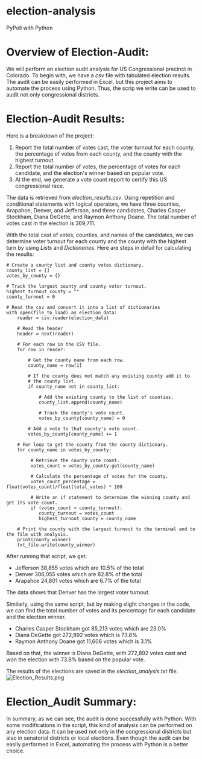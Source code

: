 # election-analysis
PyPoll with Python

# Overview of Election-Audit: 

We will perform an election audit analysis for US Congressional precinct in Colorado. To begin with, we have a *csv* file with tabulated election results. The audit can be easily performed in Excel, but this project aims to automate the process using Python. Thus, the scrip we write can be used to audit not only congressional districts. 

# Election-Audit Results:

Here is a breakdown of the project:
1. Report the total number of votes cast, the voter turnout for each county, the percentage of votes from each county, and the county with the highest turnout.
2. Report the total number of votes, the percentage of votes for each candidate, and the election's winner based on popular vote. 
3. At the end, we generate a vote count report to certify this US congressional race. 

The data is retrieved from *election_results.csv*. Using repetition and conditional statements with logical operators, we have three counties, Arapahoe, Denver, and Jefferson, and three candidates, Charles Casper Stockham, Diana DeGette, and Raymon Anthony Doane. 
The total number of votes cast in the election is 369,711. 

With the total cast of votes, counties, and names of the candidates, we can determine voter turnout for each county and the county with the highest turn by using *Lists* and *Dictionaries*. Here are steps in detail for calculating the results:


```
# Create a county list and county votes dictionary.
county_list = []
votes_by_county = {}

# Track the largest county and county voter turnout.
highest_turnout_county = ""
county_turnout = 0

# Read the csv and convert it into a list of dictionaries
with open(file_to_load) as election_data:
    reader = csv.reader(election_data)

    # Read the header
    header = next(reader)

    # For each row in the CSV file.
    for row in reader:

        # Get the county name from each row.
        county_name = row[1]

        # If the county does not match any existing county add it to
        # the county list.
        if county_name not in county_list:

            # Add the existing county to the list of counties.
            county_list.append(county_name)

            # Track the county's vote count.
            votes_by_county[county_name] = 0

        # Add a vote to that county's vote count.
        votes_by_county[county_name] += 1

    # For loop to get the county from the county dictionary.
    for county_name in votes_by_county:

         # Retrieve the county vote count.
         votes_count = votes_by_county.get(county_name)

         # Calculate the percentage of votes for the county.
         votes_count_percentage = float(votes_count)/float(total_votes) * 100
               
         # Write an if statement to determine the winning county and get its vote count.
         if (votes_count > county_turnout):
            county_turnout = votes_count
            highest_turnout_county = county_name

    # Print the county with the largest turnout to the terminal and to the file with analysis.
    print(county_winner)
    txt_file.write(county_winner)

```


After running that script, we get:
   - Jefferson 38,855 votes which are 10.5% of the total
   - Denver 306,055 votes which are 82.8% of the total 
   - Arapahoe 24,801 votes which are 6.7% of the total
  
The data shows that Denver has the largest voter turnout.

Similarly, using the same script, but by making slight changes in the code, we can find the total number of votes and its percentage for each candidate and the election winner. 

   - Charles Casper Stockham got 85,213 votes which are 23.0%  
   - Diana DeGette got 272,892 votes which is 73.8%
   - Raymon Anthony Doane got 11,606 votes which is 3.1%  

Based on that, the winner is Diana DeGette, with 272,892 votes cast and won the election with 73.8% based on the popular vote.

The results of the elections are saved in the *election_analysis.txt* file.
![Election_Results.png]()

# Election_Audit Summary:

In summary, as we can see, the audit is done successfully with Python. With some modifications in the script, this kind of analysis can be performed on any election data. It can be used not only in the congressional districts but also in senatorial districts or local elections. Even though the audit can be easily performed in Excel, automating the process with Python is a better choice.